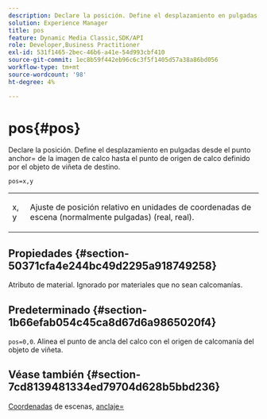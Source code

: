```yaml
---
description: Declare la posición. Define el desplazamiento en pulgadas desde el punto anchor= de la imagen de calco hasta el punto de origen de calco definido por el objeto de viñeta de destino.
solution: Experience Manager
title: pos
feature: Dynamic Media Classic,SDK/API
role: Developer,Business Practitioner
exl-id: 531f1465-2bec-46b6-a41e-54d993cbf410
source-git-commit: 1ec8b59f442eb96c6c3f5f1405d57a38a86bd056
workflow-type: tm+mt
source-wordcount: '98'
ht-degree: 4%

---
```


# pos{#pos}

Declare la posición. Define el desplazamiento en pulgadas desde el punto anchor= de la imagen de calco hasta el punto de origen de calco definido por el objeto de viñeta de destino.

`pos=x,y`

<table id="simpletable_DB3B64EFB67A47AD843812324ABFAE45"> 
 <tr class="strow"> 
  <td class="stentry"> <p><span class="varname"> x</span>,<span class="varname"> y</span> </p></td> 
  <td class="stentry"> <p>Ajuste de posición relativo en unidades de coordenadas de escena (normalmente pulgadas) (real, real). </p></td> 
 </tr> 
</table>

## Propiedades {#section-50371cfa4e244bc49d2295a918749258}

Atributo de material. Ignorado por materiales que no sean calcomanías.

## Predeterminado {#section-1b66efab054c45ca8d67d6a9865020f4}

`pos=0,0`. Alinea el punto de ancla del calco con el origen de calcomanía del objeto de viñeta.

## Véase también {#section-7cd8139481334ed79704d628b5bbd236}

[Coordenadas](../../../../../ir-api/http-protocol/image-rendering-api-ref/c-ir-http-protocol-ref/c-ir-http-protocol-syntax-and-features/c-ir-vignettes/c-ir-scene-coordinates.md#concept-528507024fa640b19a2631357febf7f1) de escenas,  [anclaje=](../../../../../ir-api/http-protocol/image-rendering-api-ref/c-ir-http-protocol-ref/c-ir-http-protocol-command-reference/r-ir-http-anchor.md#reference-d53923d785c9442997dc7f2199524c26)

